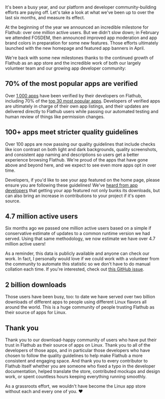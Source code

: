 It's been a busy year, and our platform and developer community-building efforts are paying off. Let's take a look at what we've been up to over the last six months, and measure its effect.

At the beginning of the year we announced an incredible milestone for Flathub: over one million active users. But we didn't slow down; in February we attended FOSDEM, then announced improved app moderation and app brand colors in preparation for some new features. Those efforts ultimately launched with the new homepage and featured app banners in April.

We're back with some new milestones thanks to the continued growth of Flathub as an app store and the incredible work of both our largely volunteer team and our growing app developer community:

## 70% of the most popular apps are verified

Over [1,000 apps](https://flathub.org/apps/collection/verified/) have been verified by their developers on Flathub, including 70% of the [top 30 most popular apps](https://flathub.org/apps/collection/popular/1). Developers of verified apps are ultimately in charge of their own app listings, and their updates are delivered directly to Flathub users while passing our automated testing and human review of things like permission changes.

## 100+ apps meet stricter quality guidelines

Over 100 apps are now passing our quality guidelines that include checks like icon contrast on both light and dark backgrounds, quality screenshots, and consistent app naming and descriptions so users get a better experience browsing Flathub. We're proud of the apps that have gone above and beyond here, and we expect to see even more apps opt in over time.

Developers, if you'd like to see your app featured on the home page, please ensure you are following these guidelines! We've [heard from app developers](https://fosstodon.org/@bragefuglseth/112430463664651417) that getting your app featured not only bunks its downloads, but can also bring an increase in contributions to your project if it's open source.

## 4.7 million active users

Six months ago we passed one million active users based on a simple if conservative estimate of updates to a common runtime version we had served. Using that same methodology, we now estimate we have over 4.7 million active users!

As a reminder, this data is publicly available and anyone can check our work. In fact, I personally would love if we could work with a volunteer from the community to automate this statistic so we don't have to do manual collation each time. If you're interested, check out [this GitHub issue](https://github.com/flathub-infra/website/issues/2945).

## 2 billion downloads

Those users have been busy, too: to date we have served over two billion downloads of different apps to people using different Linux flavors all around the world. This is a huge community of people trusting Flathub as their source of apps for Linux.

## Thank you

Thank you to our download-happy community of users who have put their trust in Flathub as their source of apps on Linux. Thank you to all of the developers of those apps, and in particular those developers who have chosen to follow the quality guidelines to help make Flathub a more consistent and engaging space. And thank you to every contributor to Flathub itself whether you are someone who fixed a typo in the developer documentation, helped translate the store, contributed mockups and design work, or spent countless hours keeping everything running smoothly. 

As a grassroots effort, we wouldn't have become the Linux app store without each and every one of you. ❤️